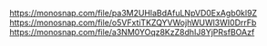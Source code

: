 https://monosnap.com/file/pa3M2UHlaBdAfuLNpVD0ExAgb0kl9Z
https://monosnap.com/file/o5VFxtiTKZQYVWojhWUWl3WI0DrrFb
https://monosnap.com/file/a3NM0YOqz8KzZ8dhIJ8YjPRsfBOAzf